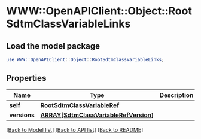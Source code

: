 # WWW::OpenAPIClient::Object::RootSdtmClassVariableLinks

## Load the model package
```perl
use WWW::OpenAPIClient::Object::RootSdtmClassVariableLinks;
```

## Properties
Name | Type | Description | Notes
------------ | ------------- | ------------- | -------------
**self** | [**RootSdtmClassVariableRef**](RootSdtmClassVariableRef.md) |  | [optional] 
**versions** | [**ARRAY[SdtmClassVariableRefVersion]**](SdtmClassVariableRefVersion.md) |  | [optional] 

[[Back to Model list]](../README.md#documentation-for-models) [[Back to API list]](../README.md#documentation-for-api-endpoints) [[Back to README]](../README.md)


